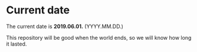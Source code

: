 # Current date

The current date is **2019.06.01.** (YYYY.MM.DD.)

This repository will be good when the world ends, so we will know how long it lasted.